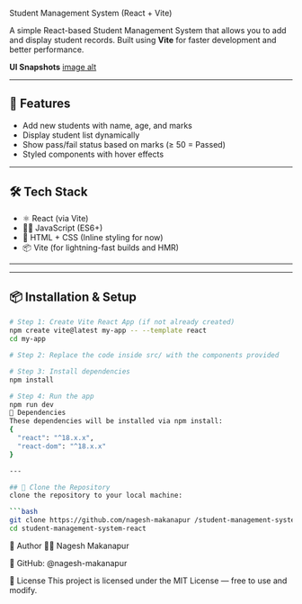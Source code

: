  Student Management System (React + Vite)
 
A simple React-based Student Management System that allows you to add and display student records. Built using **Vite** for faster development and better performance.

**UI Snapshots**
[image alt](https://github.com/nagesh-makanapur/student-management-system-react/blob/5d9adbefe0f87b05435632e4636f976f6ab470b5/Snapshots/Home%20page.png)

---

## 🚀 Features

- Add new students with name, age, and marks
- Display student list dynamically
- Show pass/fail status based on marks (≥ 50 = Passed)
- Styled components with hover effects


---

## 🛠️ Tech Stack

- ⚛️ React (via Vite)
- 🧑‍💻 JavaScript (ES6+)
- 🎨 HTML + CSS (Inline styling for now)
- 📦 Vite (for lightning-fast builds and HMR)

---

---

## 📦 Installation & Setup

```bash
# Step 1: Create Vite React App (if not already created)
npm create vite@latest my-app -- --template react
cd my-app

# Step 2: Replace the code inside src/ with the components provided

# Step 3: Install dependencies
npm install

# Step 4: Run the app
npm run dev
🔧 Dependencies
These dependencies will be installed via npm install:
{
  "react": "^18.x.x",
  "react-dom": "^18.x.x"
}

---

## 🔁 Clone the Repository
clone the repository to your local machine:

```bash
git clone https://github.com/nagesh-makanapur /student-management-system-react.git
cd student-management-system-react

```
🙋 Author
👨‍💻 Nagesh Makanapur

🔗 GitHub: @nagesh-makanapur

📝 License
This project is licensed under the MIT License — free to use and modify.



